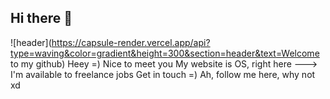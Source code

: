## Hi there 👋
![header](https://capsule-render.vercel.app/api?type=waving&color=gradient&height=300&section=header&text=Welcome to my github)
Heey =) Nice to meet you
My website is OS, right here --->
I'm available to freelance jobs
Get in touch =)
Ah, follow me here, why not xd
<!--
**rararnd4/rararnd4** is a ✨ _special_ ✨ repository because its `README.md` (this file) appears on your GitHub profile.

Here are some ideas to get you started:

- 🔭 I’m currently working on ...
- 🌱 I’m currently learning ...
- 👯 I’m looking to collaborate on ...
- 🤔 I’m looking for help with ...
- 💬 Ask me about ...
- 📫 How to reach me: ...
- 😄 Pronouns: ...
- ⚡ Fun fact: ...
-->
